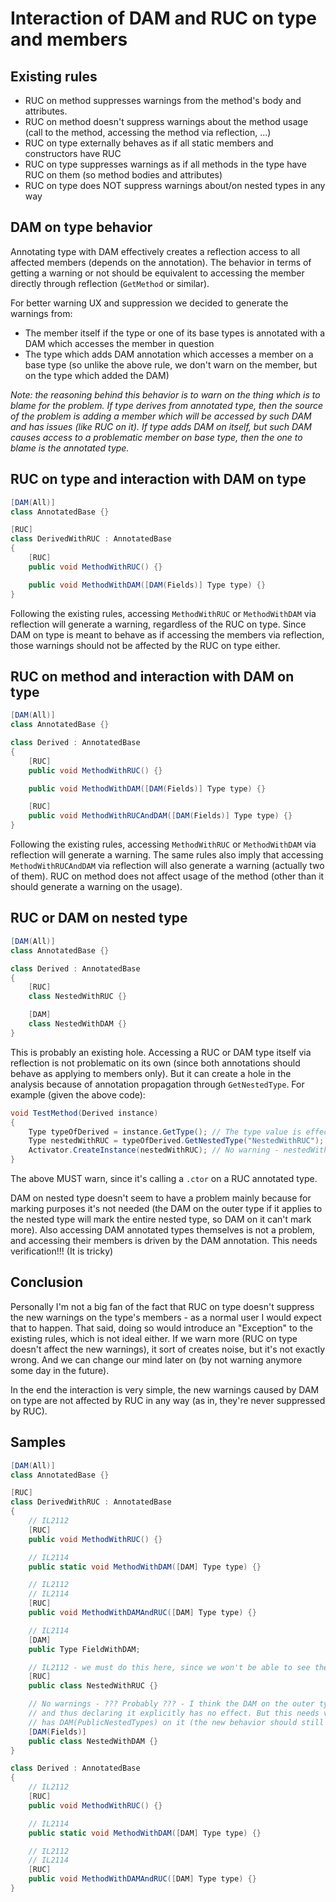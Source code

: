 # Interaction of DAM and RUC on type and members

## Existing rules

* RUC on method suppresses warnings from the method's body and attributes.
* RUC on method doesn't suppress warnings about the method usage (call to the method, accessing the method via reflection, ...)
* RUC on type externally behaves as if all static members and constructors have RUC
* RUC on type suppresses warnings as if all methods in the type have RUC on them (so method bodies and attributes)
* RUC on type does NOT suppress warnings about/on nested types in any way

## DAM on type behavior

Annotating type with DAM effectively creates a reflection access to all affected members (depends on the annotation). The behavior in terms of getting a warning or not should be equivalent to accessing the member directly through reflection (`GetMethod` or similar).

For better warning UX and suppression we decided to generate the warnings from:

* The member itself if the type or one of its base types is annotated with a DAM which accesses the member in question
* The type which adds DAM annotation which accesses a member on a base type (so unlike the above rule, we don't warn on the member, but on the type which added the DAM)

*Note: the reasoning behind this behavior is to warn on the thing which is to blame for the problem. If type derives from annotated type, then the source of the problem is adding a member which will be accessed by such DAM and has issues (like RUC on it). If type adds DAM on itself, but such DAM causes access to a problematic member on base type, then the one to blame is the annotated type.*

## RUC on type and interaction with DAM on type

```csharp
[DAM(All)]
class AnnotatedBase {}

[RUC]
class DerivedWithRUC : AnnotatedBase
{
    [RUC]
    public void MethodWithRUC() {}

    public void MethodWithDAM([DAM(Fields)] Type type) {}
}
```

Following the existing rules, accessing `MethodWithRUC` or `MethodWithDAM` via reflection will generate a warning, regardless of the RUC on type.
Since DAM on type is meant to behave as if accessing the members via reflection, those warnings should not be affected by the RUC on type either.

## RUC on method and interaction with DAM on type

```csharp
[DAM(All)]
class AnnotatedBase {}

class Derived : AnnotatedBase
{
    [RUC]
    public void MethodWithRUC() {}

    public void MethodWithDAM([DAM(Fields)] Type type) {}

    [RUC]
    public void MethodWithRUCAndDAM([DAM(Fields)] Type type) {}
}
```

Following the existing rules, accessing `MethodWithRUC` or `MethodWithDAM` via reflection will generate a warning. The same rules also imply that accessing `MethodWithRUCAndDAM` via reflection will also generate a warning (actually two of them).
RUC on method does not affect usage of the method (other than it should generate a warning on the usage).

## RUC or DAM on nested type

```csharp
[DAM(All)]
class AnnotatedBase {}

class Derived : AnnotatedBase
{
    [RUC]
    class NestedWithRUC {}

    [DAM]
    class NestedWithDAM {}
}
```

This is probably an existing hole. Accessing a RUC or DAM type itself via reflection is not problematic on its own (since both annotations should behave as applying to members only). But it can create a hole in the analysis because of annotation propagation through `GetNestedType`. For example (given the above code):

```csharp
void TestMethod(Derived instance)
{
    Type typeOfDerived = instance.GetType(); // The type value is effectively annotated with All
    Type nestedWithRUC = typeOfDerived.GetNestedType("NestedWithRUC"); // The resulting type value is effectively annotated with All
    Activator.CreateInstance(nestedWithRUC); // No warning - nestedWithRUC has All annotation on it
}
```

The above MUST warn, since it's calling a `.ctor` on a RUC annotated type.

DAM on nested type doesn't seem to have a problem mainly because for marking purposes it's not needed (the DAM on the outer type if it applies to the nested type will mark the entire nested type, so DAM on it can't mark more).
Also accessing DAM annotated types themselves is not a problem, and accessing their members is driven by the DAM annotation.
This needs verification!!! (It is tricky)

## Conclusion

Personally I'm not a big fan of the fact that RUC on type doesn't suppress the new warnings on the type's members - as a normal user I would expect that to happen. That said, doing so would introduce an "Exception" to the existing rules, which is not ideal either. If we warn more (RUC on type doesn't affect the new warnings), it sort of creates noise, but it's not exactly wrong. And we can change our mind later on (by not warning anymore some day in the future).

In the end the interaction is very simple, the new warnings caused by DAM on type are not affected by RUC in any way (as in, they're never suppressed by RUC).

## Samples

```csharp
[DAM(All)]
class AnnotatedBase {}

[RUC]
class DerivedWithRUC : AnnotatedBase
{
    // IL2112
    [RUC]
    public void MethodWithRUC() {}

    // IL2114
    public static void MethodWithDAM([DAM] Type type) {}

    // IL2112
    // IL2114
    [RUC]
    public void MethodWithDAMAndRUC([DAM] Type type) {}

    // IL2114
    [DAM]
    public Type FieldWithDAM;

    // IL2112 - we must do this here, since we won't be able to see the RUC anywhere else
    [RUC]
    public class NestedWithRUC {}

    // No warnings - ??? Probably ??? - I think the DAM on the outer type effectively implies DAM(All) on the nested type
    // and thus declaring it explicitly has no effect. But this needs validation specifically for cases where the outer type
    // has DAM(PublicNestedTypes) on it (the new behavior should still imply All on the nested type in such case I think)
    [DAM(Fields)]
    public class NestedWithDAM {}
}

class Derived : AnnotatedBase
{
    // IL2112
    [RUC]
    public void MethodWithRUC() {}

    // IL2114
    public static void MethodWithDAM([DAM] Type type) {}

    // IL2112
    // IL2114
    [RUC]
    public void MethodWithDAMAndRUC([DAM] Type type) {}
}
```
